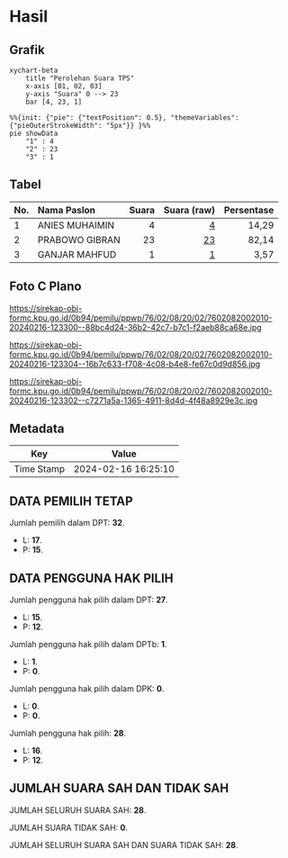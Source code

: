 # Hasil

## Grafik

```mermaid
xychart-beta
    title "Perolehan Suara TPS"
    x-axis [01, 02, 03]
    y-axis "Suara" 0 --> 23
    bar [4, 23, 1]
```

```mermaid
%%{init: {"pie": {"textPosition": 0.5}, "themeVariables": {"pieOuterStrokeWidth": "5px"}} }%%
pie showData
    "1" : 4
    "2" : 23
    "3" : 1
```

## Tabel

| No. | Nama Paslon    | Suara | Suara (raw) | Persentase |
|:--- |:-------------- | -----:| -----------:| ----------:|
| 1   | ANIES MUHAIMIN | 4     | [4][p-1]    | 14,29      |
| 2   | PRABOWO GIBRAN | 23    | [23][p-2]   | 82,14      |
| 3   | GANJAR MAHFUD  | 1     | [1][p-3]    | 3,57       |


[p-1]: https://github.com/gigit-pemilu/pemilu-2024-76-sulawesi-barat/blob/main/pilpres/hitung-suara/sub/76-sulawesi-barat/sub/02-mamuju/sub/08-sampaga/sub/2002-kalonding/sub/010-tps/sub/paslon-1.txt
[p-2]: https://github.com/gigit-pemilu/pemilu-2024-76-sulawesi-barat/blob/main/pilpres/hitung-suara/sub/76-sulawesi-barat/sub/02-mamuju/sub/08-sampaga/sub/2002-kalonding/sub/010-tps/sub/paslon-2.txt
[p-3]: https://github.com/gigit-pemilu/pemilu-2024-76-sulawesi-barat/blob/main/pilpres/hitung-suara/sub/76-sulawesi-barat/sub/02-mamuju/sub/08-sampaga/sub/2002-kalonding/sub/010-tps/sub/paslon-3.txt

## Foto C Plano

https://sirekap-obj-formc.kpu.go.id/0b94/pemilu/ppwp/76/02/08/20/02/7602082002010-20240216-123300--88bc4d24-36b2-42c7-b7c1-f2aeb88ca68e.jpg

https://sirekap-obj-formc.kpu.go.id/0b94/pemilu/ppwp/76/02/08/20/02/7602082002010-20240216-123304--16b7c633-f708-4c08-b4e8-fe67c0d9d856.jpg

https://sirekap-obj-formc.kpu.go.id/0b94/pemilu/ppwp/76/02/08/20/02/7602082002010-20240216-123302--c7271a5a-1365-4911-8d4d-4f48a8929e3c.jpg


## Metadata

| Key        | Value               |
| ---------- | ------------------- |
| Time Stamp | 2024-02-16 16:25:10 |


## DATA PEMILIH TETAP

Jumlah pemilih dalam DPT: **32**.
 * L: **17**.
 * P: **15**.

## DATA PENGGUNA HAK PILIH

Jumlah pengguna hak pilih dalam DPT: **27**.
 * L: **15**.
 * P: **12**.

Jumlah pengguna hak pilih dalam DPTb: **1**.
 * L: **1**.
 * P: **0**.

Jumlah pengguna hak pilih dalam DPK: **0**.
 * L: **0**.
 * P: **0**.

Jumlah pengguna hak pilih: **28**.
 * L: **16**.
 * P: **12**.

## JUMLAH SUARA SAH DAN TIDAK SAH

JUMLAH SELURUH SUARA SAH: **28**.

JUMLAH SUARA TIDAK SAH: **0**.

JUMLAH SELURUH SUARA SAH DAN SUARA TIDAK SAH: **28**.


